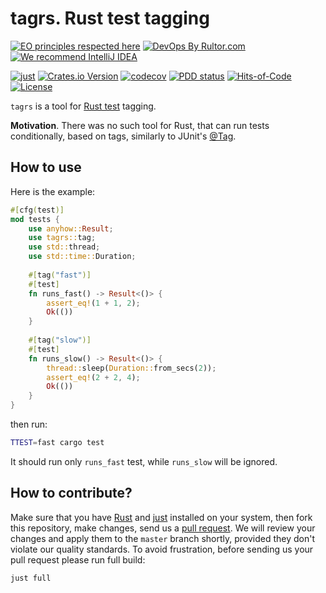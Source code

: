 # tagrs. Rust test tagging

[![EO principles respected here](https://www.elegantobjects.org/badge.svg)](https://www.elegantobjects.org)
[![DevOps By Rultor.com](http://www.rultor.com/b/h1alexbel/tagrs)](http://www.rultor.com/p/h1alexbel/tagrs)
[![We recommend IntelliJ IDEA](https://www.elegantobjects.org/intellij-idea.svg)](https://www.jetbrains.com/idea/)

[![just](https://github.com/h1alexbel/tagrs/actions/workflows/just.yml/badge.svg)](https://github.com/h1alexbel/tagrs/actions/workflows/just.yml)
[![Crates.io Version](https://img.shields.io/crates/v/tagrs)](https://crates.io/crates/tagrs)
[![codecov](https://codecov.io/github/h1alexbel/tagrs/graph/badge.svg?token=GXcsA2ffuN)](https://codecov.io/github/h1alexbel/tagrs)
[![PDD status](http://www.0pdd.com/svg?name=h1alexbel/tagrs)](http://www.0pdd.com/p?name=h1alexbel/tagrs)
[![Hits-of-Code](https://hitsofcode.com/github/h1alexbel/tagrs)](https://hitsofcode.com/view/github/h1alexbel/tagrs)
[![License](https://img.shields.io/badge/license-MIT-green.svg)](https://github.com/h1alexbel/tagrs/blob/master/LICENSE.txt)

`tagrs` is a tool for [Rust test] tagging.

**Motivation**. There was no such tool for Rust, that can run tests
conditionally, based on tags, similarly to JUnit's [@Tag][JUnit Tag]. 

## How to use

Here is the example:

```rust
#[cfg(test)]
mod tests {
    use anyhow::Result;
    use tagrs::tag;
    use std::thread;
    use std::time::Duration;
    
    #[tag("fast")]
    #[test]
    fn runs_fast() -> Result<()> {
        assert_eq!(1 + 1, 2);
        Ok(())
    }
    
    #[tag("slow")]
    #[test]
    fn runs_slow() -> Result<()> {
        thread::sleep(Duration::from_secs(2));
        assert_eq!(2 + 2, 4);
        Ok(())
    }
}
```

then run:

```bash
TTEST=fast cargo test
```

It should run only `runs_fast` test, while `runs_slow` will be ignored.

## How to contribute?

Make sure that you have [Rust] and [just] installed on your system, then fork
this repository, make changes, send us a [pull request][guidelines]. We will
review your changes and apply them to the `master` branch shortly, provided
they don't violate our quality standards. To avoid frustration, before sending
us your pull request please run full build:

```bash
just full
```

[Rust test]: https://doc.rust-lang.org/book/ch11-01-writing-tests.html
[JUnit Tag]: https://junit.org/junit5/docs/5.0.2/api/org/junit/jupiter/api/Tag.html
[guidelines]: https://www.yegor256.com/2014/04/15/github-guidelines.html
[Rust]: https://www.rust-lang.org/tools/install
[just]: https://just.systems/man/en/chapter_4.html
